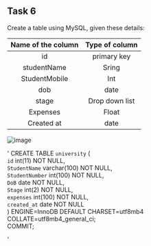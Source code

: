 ## Task 6
Create a table using MySQL, given these details:


| Name of the column        | Type of column|
| :-------------: | :-------------: |
| id |primary key |
| studentName | Sring |
| StudentMobile | Int |
| dob | date |
| stage | Drop down list |
| Expenses | Float |
| Created at | date |



![image](https://github.com/astral-fate/UN-Women-Back-End-Scholarship/assets/63984422/47c8e4ae-2c45-49ab-a080-b176461983d4)


'
CREATE TABLE `university` ( <br>
  `id` int(11) NOT NULL,  <br>
  `StudentName` varchar(100) NOT NULL,  <br>
  `StudentNumber` int(100) NOT NULL,  <br>
  `DoB` date NOT NULL,  <br>
  `Stage` int(2) NOT NULL,  <br>
  `expenses` int(100) NOT NULL,  <br>
  `created_at` date NOT NULL  <br>
) ENGINE=InnoDB DEFAULT CHARSET=utf8mb4 COLLATE=utf8mb4_general_ci;  <br>
COMMIT; <br>

'
